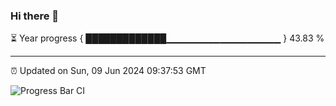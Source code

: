 ### Hi there 👋

⏳ Year progress { █████████████▁▁▁▁▁▁▁▁▁▁▁▁▁▁▁▁▁ } 43.83 %

---

⏰ Updated on Sun, 09 Jun 2024 09:37:53 GMT

![Progress Bar CI](https://github.com/IshwaranRudhara/GIT-ACTION/workflows/Progress%20Bar%20CI/badge.svg)
